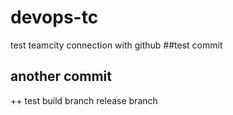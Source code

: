 # devops-tc
test teamcity connection with github
##test commit 
## another commit 
++ test build branch
release branch
